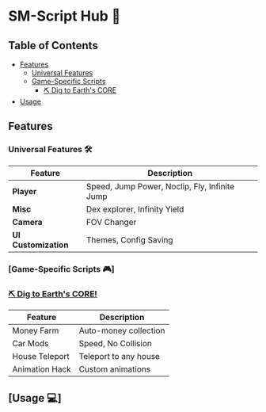 # SM-Script Hub 🌟

## Table of Contents
- [Features](#features)
  - [Universal Features](#universal-Features-🛠)
  - [Game-Specific Scripts](#game-specific-scripts)
    - [⛏️ Dig to Earth's CORE](#81440632616906)
- [Usage](#usage)

## Features

### Universal Features 🛠
| Feature | Description |
|---------|-------------|
| **Player** | Speed, Jump Power, Noclip, Fly, Infinite Jump |
| **Misc** | Dex explorer, Infinity Yield |
| **Camera** | FOV Changer |
| **UI Customization** | Themes, Config Saving |

### [Game-Specific Scripts 🎮]

### [⛏️ Dig to Earth's CORE!](https://www.roblox.com/games/81440632616906/Dig-to-Earths-CORE)
| Feature | Description |
|---------|-------------|
| Money Farm | Auto-money collection |
| Car Mods | Speed, No Collision |
| House Teleport | Teleport to any house |
| Animation Hack | Custom animations |

## [Usage 💻]
